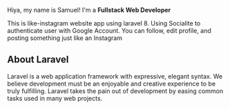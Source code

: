 Hiya, my name is Samuel! I'm a **Fullstack Web Developer**

This is like-instagram website app using laravel 8.
Using Socialite to authenticate user with Google Account. 
You can follow, edit profile, and posting something just like an Instagram

## About Laravel

Laravel is a web application framework with expressive, elegant syntax. We believe development must be an enjoyable and creative experience to be truly fulfilling. Laravel takes the pain out of development by easing common tasks used in many web projects.